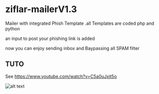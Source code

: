 # ziflar-mailerV1.3
Mailer with integrated Phish Template .all Templates are coded php and python

an input to post your phishing link is added 

now you can enjoy sending inbox and Baypassing all SPAM filter

## TUTO
See https://www.youtube.com/watch?v=C5a0uJxjt5o

![alt text](https://img15.hostingpics.net/pics/76540136cp.png)
